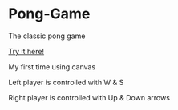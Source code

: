 # Pong-Game
The classic pong game 

[Try it here!](https://rallerg.github.io/Pong-Game/)

My first time using canvas

Left player is controlled with W & S

Right player is controlled with Up & Down arrows
